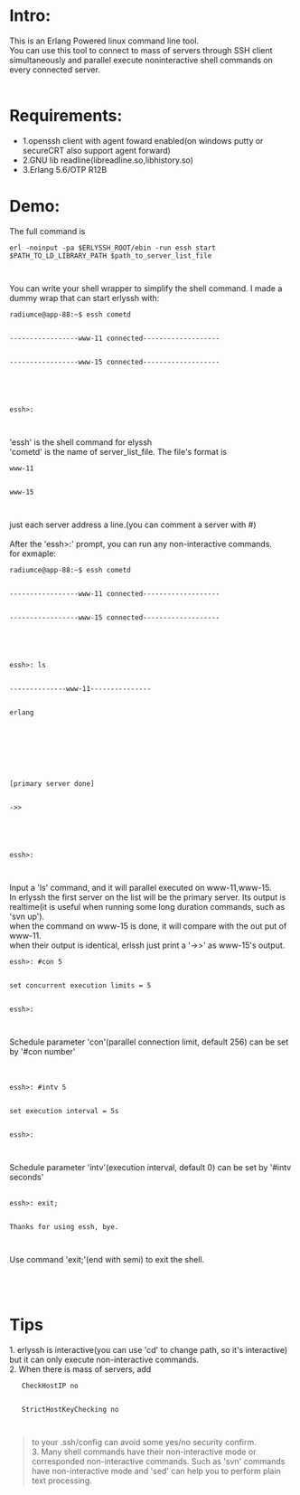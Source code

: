 # Intro: #
This is an Erlang Powered linux command line tool.<br>
You can use this tool to connect to mass of servers through SSH client simultaneously and parallel execute noninteractive shell commands on every connected server.<br>
<br>
<h1>Requirements:</h1>
<ul><li>1.openssh client with agent foward enabled(on windows putty or secureCRT also support agent forward)<br>
</li><li>2.GNU lib readline(libreadline.so,libhistory.so)<br>
</li><li>3.Erlang 5.6/OTP R12B</li></ul>


<h1>Demo:</h1>
The full command is<br>
<pre><code>erl -noinput -pa $ERLYSSH_ROOT/ebin -run essh start $PATH_TO_LD_LIBRARY_PATH $path_to_server_list_file<br>
</code></pre>
You can write your shell wrapper to simplify the shell command. I made a dummy wrap that can start erlyssh with:<br>
<pre><code>radiumce@app-88:~$ essh cometd                                             <br>
-----------------www-11 connected-------------------                    <br>
-----------------www-15 connected-------------------                    <br>
                                                                        <br>
essh&gt;:       <br>
</code></pre>
'essh' is the shell command for elyssh <br>
'cometd' is the name of server_list_file. The file's format is<br>
<pre><code>www-11<br>
www-15<br>
</code></pre>
just each server address a line.(you can comment a server with #)<br>
<br>
After the 'essh>:'  prompt, you can run any non-interactive commands.<br>
for exmaple:<br>
<pre><code>radiumce@app-88:~$ essh cometd<br>
-----------------www-11 connected-------------------<br>
-----------------www-15 connected-------------------<br>
<br>
essh&gt;: ls<br>
--------------www-11---------------<br>
erlang<br>
<br>
<br>
[primary server done]<br>
-&gt;&gt;<br>
<br>
essh&gt;:<br>
</code></pre>
Input a 'ls' command, and it will parallel executed on www-11,www-15.<br>
In erlyssh the first server on the list will be the primary server. Its output is <br>
realtime(it is useful when running some long duration commands, such as 'svn up').<br>
when the command on www-15 is done, it will compare with the out put of www-11.<br>
when their output is identical, erlssh just print a '->>' as www-15's output.<br>

<pre><code>essh&gt;: #con 5<br>
set concurrent execution limits = 5<br>
essh&gt;: <br>
</code></pre>
Schedule parameter 'con'(parallel connection limit, default 256) can be set by '#con number'<br>
<br>
<br>
<pre><code>essh&gt;: #intv 5<br>
set execution interval = 5s<br>
essh&gt;: <br>
</code></pre>
Schedule parameter 'intv'(execution interval, default 0) can be set by '#intv seconds'<br>
<br>
<pre><code>essh&gt;: exit;<br>
Thanks for using essh, bye.<br>
</code></pre>
Use command 'exit;'(end with semi) to exit the shell.<br>
<br>
<br>
<br>
<h1>Tips</h1>
1. erlyssh is interactive(you can use 'cd' to change path, so it's interactive) but it can only execute non-interactive commands.<br>
2. When there is mass of servers, add<br>
<pre><code>   CheckHostIP no<br>
   StrictHostKeyChecking no<br>
</code></pre>
<blockquote>to your .ssh/config can avoid some yes/no security confirm.<br>
3. Many shell commands have their non-interactive mode or corresponded non-interactive commands. Such as 'svn' commands have non-interactive mode and 'sed' can help you to perform plain text processing.